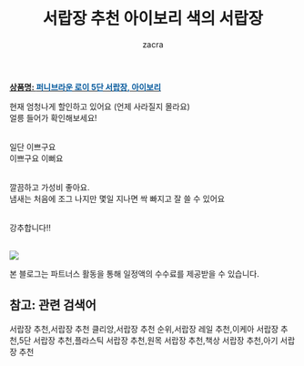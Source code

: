 ﻿---
layout: post
title:  "서랍장 추천 아이보리 색의 서랍장"
author: zacra
categories: [ 아이템 ]
tags: [서랍장 추천,서랍장 추천 클리앙,서랍장 추천 순위,서랍장 레일 추천,이케아 서랍장 추천,5단 서랍장 추천,플라스틱 서랍장 추천,원목 서랍장 추천,책상 서랍장 추천,아기 서랍장 추천]
image: https://static.coupangcdn.com/image/vendor_inventory/images/2017/11/28/16/0/82a6d032-7007-4de5-ae00-a6e4fb93014c.jpg 
description: "쿠팡에서 서랍장 추천 관련 키워드로 가장 고객 선호도가 높은 제품이랍니다."
rating: 4.5
---

<a href="https://link.coupang.com/re/AFFSDP?lptag=AF8407795&pageKey=50243690&itemId=177038475&vendorItemId=3423148682&traceid=V0-153-ca682cdbcbd80322"><b>상품명: <font color='#01579B'>퍼니브라운 로이 5단 서랍장, 아이보리</font></b></a>

현재 엄청나게 할인하고 있어요 (언제 사라질지 몰라요) <br/>
얼릉 들어가 확인해보세요!<br/><br/>

일단 이쁘구요<br/>
이쁘구요 이뻐요<br/><br/>

깔끔하고 가성비 좋아요.<br/>
냄새는 처음에 조그 나지만 몇일 지나면 싹 빠지고 잘 쓸 수 있어요<br/><br/>

강추합니다!!<br/><br/>


<a href="https://link.coupang.com/re/AFFSDP?lptag=AF8407795&pageKey=50243690&itemId=177038475&vendorItemId=3423148682&traceid=V0-153-ca682cdbcbd80322"><img src="https://thumbnail7.coupangcdn.com/thumbnails/remote/q89/image/vendor_inventory/images/2017/11/28/17/4/82b540c3-46b7-4ec2-aa50-6130f54257be.jpg"></a> <br/>

본 블로그는 파트너스 활동을 통해 일정액의 수수료를 제공받을 수 있습니다.

## 참고: 관련 검색어    
서랍장 추천,서랍장 추천 클리앙,서랍장 추천 순위,서랍장 레일 추천,이케아 서랍장 추천,5단 서랍장 추천,플라스틱 서랍장 추천,원목 서랍장 추천,책상 서랍장 추천,아기 서랍장 추천